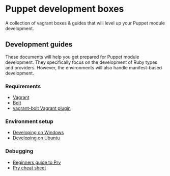 # Puppet development boxes

A collection of vagrant boxes & guides that will level up your Puppet module development.

## Development guides

These documents will help you get prepared for Puppet module development.
They specifically focus on the development of Ruby types and providers.
However, the environments will also handle manifest-based development.

### Requirements

* [Vagrant](https://www.vagrantup.com/downloads)
* [Bolt](https://puppet.com/docs/bolt/latest/bolt_installing.html)
* [vagrant-bolt Vagrant plugin](https://github.com/oscar-stack/vagrant-bolt)

### Environment setup

* [Developing on Windows](docs/developing_on_windows.md)
* [Developing on Ubuntu](docs/developing_on_ubuntu.md)

### Debugging

* [Beginners guide to Pry](https://medium.com/@eddgr/the-absolute-beginners-guide-to-using-pry-in-ruby-b08681558fa6)
* [Pry cheat sheet](https://gist.github.com/lfender6445/9919357)
